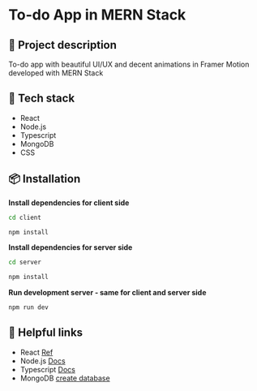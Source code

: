 # To-do App in MERN Stack
## 📄 Project description
To-do app with beautiful UI/UX and decent animations in Framer Motion developed with MERN Stack

## 🚀 Tech stack
* React
* Node.js
* Typescript
* MongoDB
* CSS

## 📦 Installation

**Install dependencies for client side**
```bash
cd client
```
```bash
npm install
```
**Install dependencies for server side**
```bash
cd server
```
```bash
npm install
```

**Run development server - same for client and server side**
```bash
npm run dev
```

## 📌 Helpful links
* React [Ref](https://react.dev/reference/react)
* Node.js [Docs](https://nodejs.org/en/docs) 
* Typescript [Docs](https://www.typescriptlang.org/docs/)
* MongoDB [create database](https://www.mongodb.com/)
